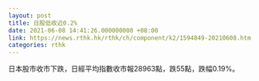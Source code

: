 ```yaml
---
layout: post
title: 日股低收近0.2%
date: 2021-06-08 14:41:26.000000000 +08:00
link: https://news.rthk.hk/rthk/ch/component/k2/1594849-20210608.htm
categories: rthk
---
```


日本股市收市下跌，日經平均指數收市報28963點，跌55點，跌幅0.19%。
